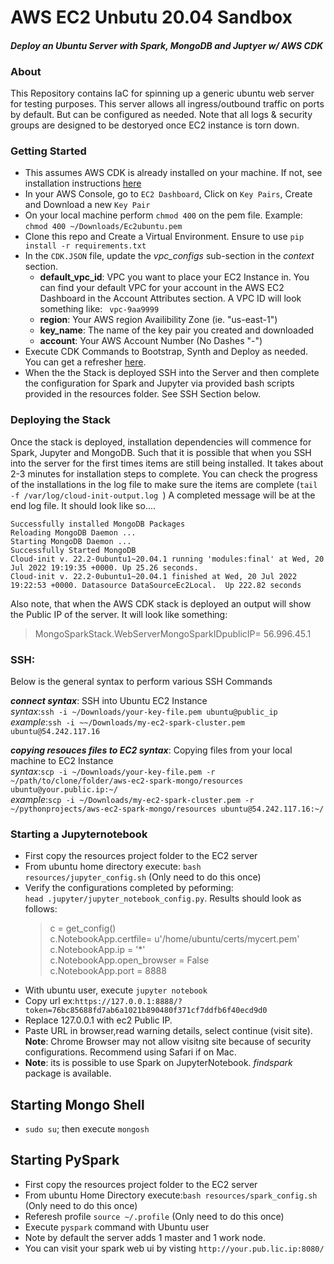 # AWS EC2 Unbutu 20.04 Sandbox
#### _Deploy an Ubuntu Server with Spark, MongoDB and Juptyer w/ AWS CDK_

### About
This Repository contains IaC for spinning up a generic ubuntu web server for testing purposes. This server allows all ingress/outbound traffic on ports by default. But can be configured as needed.
Note that all logs & security groups are designed to be destoryed once EC2 instance is torn down.

### Getting Started 
- This assumes AWS CDK is already installed on your machine. If not, see installation instructions [here](https://docs.aws.amazon.com/cdk/v2/guide/getting_started.html)
- In your AWS Console, go to `EC2 Dashboard`, Click on `Key Pairs`, Create and Download a new `Key Pair`
- On your local machine perform `chmod 400` on the pem file. Example: `chmod 400 ~/Downloads/Ec2ubuntu.pem`
- Clone this repo and Create  a Virtual Environment. Ensure to use `pip install -r requirements.txt`
- In the `CDK.JSON` file, update the *vpc_configs* sub-section in the  *context* section.
  - **default_vpc_id**: VPC you want to place your EC2 Instance in. You can find your default VPC for your account in the AWS EC2 Dashboard in the Account Attributes section. A VPC ID will look something like: ` vpc-9aa9999`
  - **region**: Your AWS region Availibility Zone (ie. "us-east-1")
  - **key_name**: The name of the key pair you created and downloaded
  - **account**: Your AWS Account Number (No Dashes "-")
- Execute CDK Commands to Bootstrap, Synth and Deploy as needed. You can get a refresher [here](https://docs.aws.amazon.com/cdk/v2/guide/hello_world.html).
- When the the Stack is deployed SSH into the Server and then complete the configuration for Spark and Jupyter via provided bash scripts provided in the resources folder. See SSH Section below.

### Deploying the Stack
Once the stack is deployed, installation dependencies will commence for Spark, Jupyter and MongoDB. Such that it is possible that when you SSH into the server for the first times items are still being installed. It takes about 2-3 minutes for installation steps to complete. You can check the progress of the installations in the log file to make sure the items are complete (`tail -f /var/log/cloud-init-output.log `)
A completed message will be at the end log file. It should look like so....
```
Successfully installed MongoDB Packages
Reloading MongoDB Daemon ...
Starting MongoDB Daemon ...
Successfully Started MongoDB
Cloud-init v. 22.2-0ubuntu1~20.04.1 running 'modules:final' at Wed, 20 Jul 2022 19:19:35 +0000. Up 25.26 seconds.
Cloud-init v. 22.2-0ubuntu1~20.04.1 finished at Wed, 20 Jul 2022 19:22:53 +0000. Datasource DataSourceEc2Local.  Up 222.82 seconds
```
Also note, that when the AWS CDK stack is deployed an output will show the Public IP of the server. It will look like something:
>MongoSparkStack.WebServerMongoSparkIDpublicIP= 56.996.45.1

### SSH: 
Below is the general syntax to perform various SSH Commands

_**connect syntax**_: SSH into Ubuntu EC2 Instance <br> 
*syntax*:`ssh -i ~/Downloads/your-key-file.pem ubuntu@public_ip`<br>
*example*:`ssh -i ~~/Downloads/my-ec2-spark-cluster.pem ubuntu@54.242.117.16`

_**copying resouces files to EC2 syntax**_:  Copying files from your local machine to EC2 Instance <br>
*syntax*:`scp -i ~/Downloads/your-key-file.pem -r ~/path/to/clone/folder/aws-ec2-spark-mongo/resources ubuntu@your.public.ip:~/ ` <br>
*example*:`scp -i ~/Downloads/my-ec2-spark-cluster.pem -r ~/pythonprojects/aws-ec2-spark-mongo/resources ubuntu@54.242.117.16:~/ `


### Starting a Jupyternotebook
- First copy the resources project folder to the EC2 server
- From ubuntu home directory execute: `bash resources/jupyter_config.sh` (Only need to do this once)
- Verify the configurations completed by peforming: <br>
`head .jupyter/jupyter_notebook_config.py`. Results should look as follows:
  >c = get_config() <br>
  c.NotebookApp.certfile= u'/home/ubuntu/certs/mycert.pem'<br>
  c.NotebookApp.ip = '*'<br>
  c.NotebookApp.open_browser = False<br>
  c.NotebookApp.port = 8888
- With ubuntu user, execute `jupyter notebook`
- Copy url ex:`https://127.0.0.1:8888/?token=76bc85688fd7ab6a1021b890480f371cf7ddfb6f40ecd9d0`
- Replace 127.0.0.1 with ec2 Public IP. 
- Paste URL in browser,read warning details, select continue (visit site). **Note**: Chrome Browser may not allow visitng site because of security configurations. Recommend using Safari if on Mac. 
- **Note**: its is possible to use Spark on JupyterNotebook. _findspark_ package is available. 

## Starting Mongo Shell
- `sudo su`; then execute `mongosh`

## Starting PySpark
- First copy the resources project folder to the EC2 server
- From ubuntu Home Directory execute:`bash resources/spark_config.sh` (Only need to do this once)
- Referesh profile `source ~/.profile` (Only need to do this once)
- Execute `pyspark` command with Ubuntu user
- Note by default the server adds 1 master and 1 work node.
- You can visit your spark web ui by visting `http://your.pub.lic.ip:8080/`
